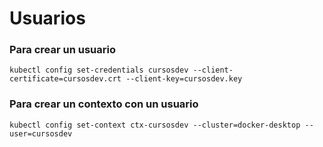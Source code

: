 # Usuarios

### Para crear un usuario

```
kubectl config set-credentials cursosdev --client-certificate=cursosdev.crt --client-key=cursosdev.key
```

### Para crear un contexto con un usuario

```
kubectl config set-context ctx-cursosdev --cluster=docker-desktop --user=cursosdev
```